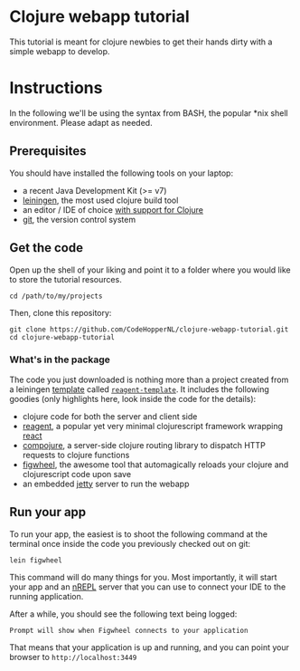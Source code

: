 # Clojure webapp tutorial

This tutorial is meant for clojure newbies to get their hands dirty with a simple
webapp to develop.

# Instructions

In the following we'll be using the syntax from BASH, the popular *nix shell environment. Please adapt as needed.

## Prerequisites

You should have installed the following tools on your laptop:

- a recent Java Development Kit (>= v7)
- [leiningen](https://github.com/technomancy/leiningen), the most used clojure build tool
- an editor / IDE of choice [with support for Clojure](http://dev.clojure.org/display/doc/IDEs+and+Editors)
- [git](https://git-scm.com/), the version control system

## Get the code

Open up the shell of your liking and point it to a folder where you would like to
store the tutorial resources.

```shell
cd /path/to/my/projects
```

Then, clone this repository:

```shell
git clone https://github.com/CodeHopperNL/clojure-webapp-tutorial.git
cd clojure-webapp-tutorial
```

### What's in the package

The code you just downloaded is nothing more than a project created from a leiningen
[template](https://github.com/technomancy/leiningen/blob/master/doc/TEMPLATES.md) called
[`reagent-template`](https://github.com/reagent-project/reagent-template). It includes
the following goodies (only highlights here, look inside the code for the details):

- clojure code for both the server and client side
- [reagent](https://github.com/reagent-project/reagent), a popular yet very minimal clojurescript framework wrapping [react](https://facebook.github.io/react/)
- [compojure](https://github.com/weavejester/compojure), a server-side clojure routing library to dispatch HTTP requests to clojure functions
- [figwheel](https://github.com/bhauman/lein-figwheel), the awesome tool that automagically reloads your clojure and clojurescript code upon save
- an embedded [jetty](http://www.eclipse.org/jetty/) server to run the webapp

## Run your app

To run your app, the easiest is to shoot the following command at the terminal
once inside the code you previously checked out on git:

```shell
lein figwheel
```

This command will do many things for you. Most importantly, it will start your
app and an [nREPL](https://github.com/clojure/tools.nrepl) server that you can use
to connect your IDE to the running application.

After a while, you should see the following text being logged:

```
Prompt will show when Figwheel connects to your application
```

That means that your application is up and running, and you can point your browser
to `http://localhost:3449`
